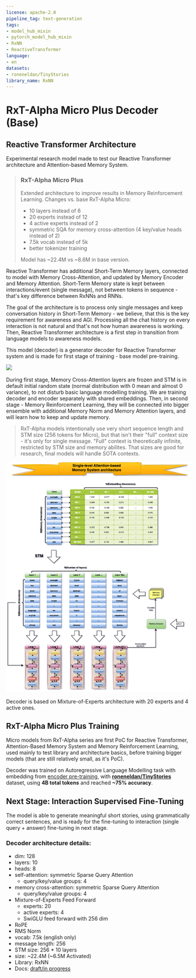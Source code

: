 ```yaml
---
license: apache-2.0
pipeline_tag: text-generation
tags:
- model_hub_mixin
- pytorch_model_hub_mixin
- RxNN
- ReactiveTransformer
language:
- en
datasets:
- roneneldan/TinyStories
library_name: RxNN
---
```


# RxT-Alpha Micro Plus Decoder (Base)
## Reactive Transformer Architecture
Experimental research model made to test our Reactive Transformer architecture and Attention-based Memory System.

> ### RxT-Alpha Micro Plus
> Extended architecture to improve results in Memory Reinforcement Learning. Changes vs. base RxT-Alpha Micro:
> - 10 layers instead of 6
> - 20 experts instead of 12
> - 4 active experts instead of 2
> - symmetric SQA for memory cross-attention (4 key/value heads instead of 2)
> - 7.5k vocab instead of 5k
> - better tokenizer training
>
> Model has ~22.4M vs ~8.6M in base version.

Reactive Transformer has additional Short-Term Memory layers, connected to model with Memory Cross-Attention, and updated by Memory Encoder and Memory Attention.
Short-Term Memory state is kept between interactions/event (single message), not between tokens in sequence - that's key difference between RxNNs and RNNs.

The goal of the architecture is to process only single messages and keep conversation history in Short-Term Memory - we believe, that this is the key requirement
for awareness and AGI. Processing all the chat history on every interaction is not natural and that's not how human awareness is working. Then, Reactive Transformer
architecture is a first step in transition from language models to awareness models.

This model (decoder) is a generator decoder for Reactive Transformer system and is made for first stage of training - base model pre-training.

<img src="https://raw.githubusercontent.com/RxAI-dev/RxNN/refs/heads/main/assets/research/reactive-transformer-interlayer.png" width="800" />

During first stage, Memory Cross-Attention layers are frozen and STM is in default initial random state (normal distribution with 0 mean and almost 0 variance),
to not disturb basic language modelling training. We are training decoder and encoder separately with shared embeddings. Then, in second stage - Memory Reinforcement
Learning, they will be connected into bigger ensemble with additional Memory Norm and Memory Attention layers, and will learn how to keep and update memory.

> RxT-Alpha models intentionally use very short sequence length and STM size (256 tokens for Micro), but that isn't their "full" context size - it's only for single
> message. "Full" context is theoretically infinite, restricted by STM size and memory abilites. That sizes are good for research, final models will handle SOTA contexts.

<img src="https://raw.githubusercontent.com/RxAI-dev/RxNN/refs/heads/main/assets/research/stm-abms.png" width="800">

Decoder is based on Mixture-of-Experts architecture with 20 experts and 4 active ones.

## RxT-Alpha Micro Plus Training
Micro models from RxT-Alpha series are first PoC for Reactive Transformer, Attention-Based Memory System and Memory Reinforcement Learning,
used mainly to test library and architecture basics, before training bigger models (that are still relatively small, as it's PoC).

Decoder was trained on Autoregressive Language Modelling task with embedding from [encoder pre-training](https://huggingface.co/ReactiveAI/RxT-Alpha-Micro-Plus-Encoder),
with [**roneneldan/TinyStories**](https://huggingface.co/datasets/roneneldan/TinyStories) dataset, using **4B total tokens** and reached **~75% accuracy**.

## Next Stage: Interaction Supervised Fine-Tuning
The model is able to generate meaningful short stories, using grammatically correct sentences, and is ready for the fine-tuning to interaction (single query + answer)
fine-tuning in next stage.

### Decoder architecture details:
- dim: 128
- layers: 10
- heads: 8
- self-attention: symmetric Sparse Query Attention
  - query/key/value groups: 4
- memory cross-attention: symmetric Sparse Query Attention
  - query/key/value groups: 4
- Mixture-of-Experts Feed Forward
  - experts: 20
  - active experts: 4
  - SwiGLU feed forward with 256 dim
- RoPE
- RMS Norm
- vocab: 7.5k (english only)
- message length: 256
- STM size: 256 * 10 layers
- size: ~22.4M (~6.5M Activated)
- Library: RxNN
- Docs: [draft/in progress](https://github.com/RxAI-dev/RxNN/blob/main/docs/research/ReactiveTransformer/reactive-transformer.md)
